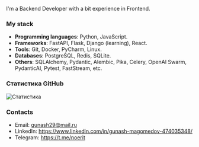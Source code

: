 I'm a Backend Developer with a bit experience in Frontend. 

### My stack

- **Programming languages**: Python, JavaScript.
- **Frameworks**: FastAPI, Flask, Django (learning), React.
- **Tools**: Git, Docker, PyCharm, Linux.
- **Databases**: PostgreSQL, Redis, SQLite.
- **Others**: SQLAlchemy, Pydantic, Alembic, Pika, Celery, OpenAI Swarm, PydanticAI, Pytest, FastStream, etc.


### Статистика GitHub
![Статистика](https://github-readme-stats.vercel.app/api?username=Tireon003&show_icons=true&theme=dark)

### Contacts
- Email: gunash29@mail.ru
- LinkedIn: https://www.linkedin.com/in/gunash-magomedov-474035348/
- Telegram: https://t.me/noerit
